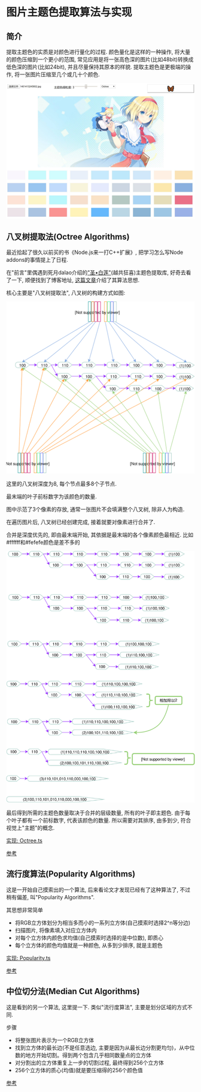 # 图片主题色提取算法与实现

## 简介

提取主题色的实质是对颜色进行量化的过程. 颜色量化是这样的一种操作, 将大量的颜色压缩到一个更小的范围, 常见应用是将一张高色深的图片(比如48bit)转换成低色深的图片(比如24bit), 并且尽量保持其原本的样貌. 提取主题色是更极端的操作, 将一张图片压缩至几个或几十个颜色.

![预览](imgs/图像110.jpg)

## 八叉树提取法(Octree Algorithms)

最近拾起了很久以前买的书《Node.js来一打C++扩展》, 把学习怎么写Node addons的事情提上了日程.

在"前言"里偶遇到死月dalao介绍的["圣•白莲"](https://github.com/XadillaX/byakuren)(越共狂喜)主题色提取库, 好奇去看了一下, 顺便找到了博客地址, [这篇文章](https://xcoder.in/2017/03/03/byakuren/)介绍了其算法思想.

核心主要是"八叉树提取法", 八叉树的构建方式如图:

![构建方式](./imgs/构建方式.svg)

这里的八叉树深度为8, 每个节点最多8个子节点.

最末端的叶子前标数字为该颜色的数量.

图中示范了3个像素的存放, 通常一张图片不会填满整个八叉树, 除非人为构造.

在遍历图片后, 八叉树已经创建完成, 接着就要对像素进行合并了.

合并是深度优先的, 即由最末端开始, 其依据是最末端的各个像素颜色最相近. 比如#ffffff和#fefefe颜色是差不多的

![合并方式](./imgs/合并方式.svg)

最后得到所需的主题色数量取决于合并的层级数量, 所有的叶子即主题色. 由于每个叶子都有一个前标数字, 代表该颜色的数量. 所以需要对其排序, 由多到少, 符合视觉上"主题"的概念.

[实现: Octree.ts](src/app/utils/Octree.ts)

[参考](http://www.twinklingstar.cn/2013/491/octree-quantization/)

## 流行度算法(Popularity Algorithms)

这是一开始自己摸索出的一个算法, 后来看论文才发现已经有了这种算法了, 不过稍有偏差, 叫"Popularity Algorithms".

其思想非常简单

- 将RGB立方体划分为相当多而小的一系列立方体(自己摸索时选择2^n等分边)
- 扫描图片, 将像素填入对应立方体内
- 对每个立方体内颜色求均值(自己摸索时选择的是中位数), 即质心
- 每个立方体的颜色均值就是一种颜色, 从多到少排序, 就是主题色

[实现: Popularity.ts](src/app/utils/Popularity.ts)

[参考](https://web.cs.wpi.edu/~matt/courses/cs563/talks/color_quant/CQindex.html)

## 中位切分法(Median Cut Algorithms)

这是看到的另一个算法, 这里提一下. 类似"流行度算法", 主要是划分区域的方式不同.

步骤

- 将整张图片表示为一个RGB立方体
- 找到立方体的最长边(不是任意选边, 主要是因为从最长边分割更均匀)，从中位数的地方开始切割。得到两个包含几乎相同数量点的立方体
- 对分割出的立方体重复上一步的切割过程, 最终得到256个立方体
- 256个立方体的质心(均值)就是要压缩得的256个颜色值

[参考](https://www.myway5.com/index.php/2018/12/06/%E4%B8%AD%E4%BD%8D%E5%88%87%E5%88%86%E6%B3%95%E9%A2%9C%E8%89%B2%E9%87%8F%E5%8C%96/)
